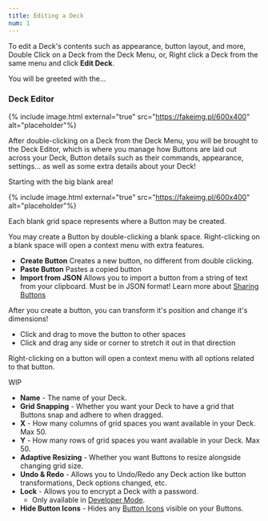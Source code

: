 ```yaml
---
title: Editing a Deck
num: 1
---
```


To edit a Deck's contents such as appearance, button layout, and more, Double Click on a Deck from the Deck Menu, or, Right click a Deck from the same menu and click **Edit Deck**.

You will be greeted with the...

### Deck Editor

{% include image.html external="true" src="https://fakeimg.pl/600x400" alt="placeholder"%}

After double-clicking on a Deck from the Deck Menu, you will be brought to the Deck Editor, which is where you manage how Buttons are laid out across your Deck, Button details such as their commands, appearance, settings... as well as some extra details about your Deck!

Starting with the big blank area!

{% include image.html external="true" src="https://fakeimg.pl/600x400" alt="placeholder"%}

Each blank grid space represents where a Button may be created.

You may create a Button by double-clicking a blank space.
Right-clicking on a blank space will open a context menu with extra features.

- **Create Button** Creates a new button, no different from double clicking.
- **Paste Button** Pastes a copied button
- **Import from JSON** Allows you to import a button from a string of text from your clipboard. Must be in JSON format! Learn more about [Sharing Buttons](#placeholder)

After you create a button, you can transform it's position and change it's dimensions!

- Click and drag to move the button to other spaces
- Click and drag any side or corner to stretch it out in that direction

Right-clicking on a button will open a context menu with all options related to that button.

WIP

- **Name** - The name of your Deck.
- **Grid Snapping** - Whether you want your Deck to have a grid that Buttons snap and adhere to when dragged.
- **X** - How many columns of grid spaces you want available in your Deck. Max 50.
- **Y** - How many rows of grid spaces you want available in your Deck. Max 50.
- **Adaptive Resizing** - Whether you want Buttons to resize alongside changing grid size.
- **Undo & Redo** - Allows you to Undo/Redo any Deck action like button transformations, Deck options changed, etc.
- **Lock** - Allows you to encrypt a Deck with a password.
  - Only available in [Developer Mode](#placeholder).
- **Hide Button Icons** - Hides any [Button Icons](#placeholder) visible on your Buttons.